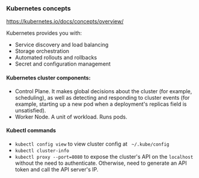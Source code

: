 ### Kubernetes concepts
https://kubernetes.io/docs/concepts/overview/

Kubernetes provides you with:
* Service discovery and load balancing
* Storage orchestration 
* Automated rollouts and rollbacks
* Secret and configuration management 

#### Kubernetes cluster components:
* Control Plane. It makes global decisions about the cluster (for example, scheduling), as well as detecting and responding to cluster events (for example, starting up a new pod when a deployment's replicas field is unsatisfied).
* Worker Node. A unit of workload. Runs pods.

#### Kubectl commands
* `kubectl config view` to view cluster config at ` ~/.kube/config`
* `kubectl cluster-info`
* `kubectl proxy --port=8080` to expose the cluster's API on the `localhost` without the need to authenticate. Otherwise, need to generate an API token and call the API server's IP.
